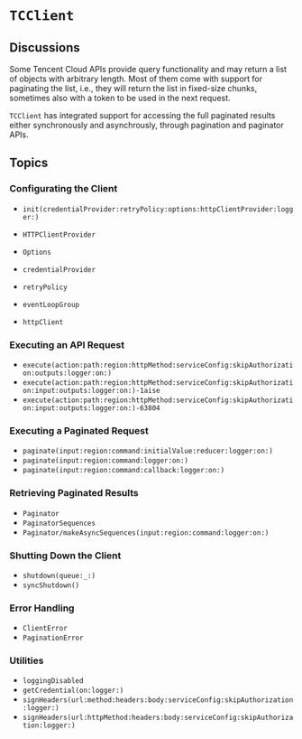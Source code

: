 # ``TCClient``

## Discussions

Some Tencent Cloud APIs provide query functionality and may return a list of objects with arbitrary length. Most of them come with support for paginating the list, i.e., they will return the list in fixed-size chunks, sometimes also with a token to be used in the next request.

``TCClient`` has integrated support for accessing the full paginated results either synchronously and asynchrously, through pagination and paginator APIs.

## Topics

### Configurating the Client

- ``init(credentialProvider:retryPolicy:options:httpClientProvider:logger:)``

- ``HTTPClientProvider``
- ``Options``

- ``credentialProvider``
- ``retryPolicy``
- ``eventLoopGroup``
- ``httpClient``

### Executing an API Request

- ``execute(action:path:region:httpMethod:serviceConfig:skipAuthorization:outputs:logger:on:)``
- ``execute(action:path:region:httpMethod:serviceConfig:skipAuthorization:input:outputs:logger:on:)-1aise``
- ``execute(action:path:region:httpMethod:serviceConfig:skipAuthorization:input:outputs:logger:on:)-63804``

### Executing a Paginated Request

- ``paginate(input:region:command:initialValue:reducer:logger:on:)``
- ``paginate(input:region:command:logger:on:)``
- ``paginate(input:region:command:callback:logger:on:)``

### Retrieving Paginated Results 

- ``Paginator``
- ``PaginatorSequences``
- ``Paginator/makeAsyncSequences(input:region:command:logger:on:)``

### Shutting Down the Client

- ``shutdown(queue:_:)``
- ``syncShutdown()``

### Error Handling

- ``ClientError``
- ``PaginationError``

### Utilities

- ``loggingDisabled``
- ``getCredential(on:logger:)``
- ``signHeaders(url:method:headers:body:serviceConfig:skipAuthorization:logger:)``
- ``signHeaders(url:httpMethod:headers:body:serviceConfig:skipAuthorization:logger:)``
